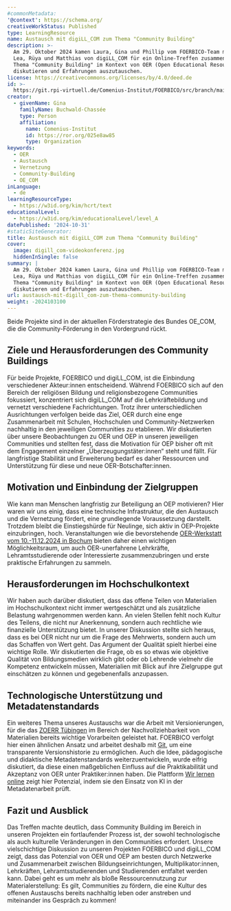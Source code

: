 ```yaml
---
#commonMetadata:
'@context': https://schema.org/
creativeWorkStatus: Published
type: LearningResource
name: Austausch mit digiLL_COM zum Thema "Community Building"
description: >-
  Am 29. Oktober 2024 kamen Laura, Gina und Phillip vom FOERBICO-Team mit Joana,
  Lea, Rüya und Matthias von digiLL_COM für ein Online-Treffen zusammen, um das
  Thema "Community Building" im Kontext von OER (Open Educational Resources) zu 
  diskutieren und Erfahrungen auszutauschen.
license: https://creativecommons.org/licenses/by/4.0/deed.de
id: >-
  https://git.rpi-virtuell.de/Comenius-Institut/FOERBICO/src/branch/main/Blog/2024-10-30-Austausch-digiLL.md
creator:
  - givenName: Gina
    familyName: Buchwald-Chassée
    type: Person
    affiliation:
      name: Comenius-Institut
      id: https://ror.org/025e8aw85
      type: Organization
keywords:
  - OER
  - Austausch
  - Vernetzung
  - Community-Building
  - OE_COM
inLanguage:
  - de
learningResourceType:
  - https://w3id.org/kim/hcrt/text
educationalLevel:
  - https://w3id.org/kim/educationalLevel/level_A
datePublished: '2024-10-31'
#staticSiteGenerator:
title: Austausch mit digiLL_COM zum Thema "Community Building"
cover:
  image: digill_com-videokonferenz.jpg
  hiddenInSingle: false
summary: |
  Am 29. Oktober 2024 kamen Laura, Gina und Phillip vom FOERBICO-Team mit Joana,
  Lea, Rüya und Matthias von digiLL_COM für ein Online-Treffen zusammen, um das
  Thema "Community Building" im Kontext von OER (Open Educational Resources) zu 
  diskutieren und Erfahrungen auszutauschen.
url: austausch-mit-digill_com-zum-thema-community-building
weight: -2024103100
---
```


Beide Projekte sind in der aktuellen Förderstrategie des Bundes OE_COM,
die die Community-Förderung in den Vordergrund rückt.

## Ziele und Herausforderungen des Community Buildings

Für beide Projekte, FOERBICO und digiLL_COM, ist die Einbindung verschiedener Akteur:innen
entscheidend. Während FOERBICO sich auf den Bereich der religiösen Bildung und religionsbezogene
Communities fokussiert, konzentriert sich digiLL_COM auf die Lehrkräftebildung und vernetzt verschiedene
Fachrichtungen. Trotz ihrer unterschiedlichen Ausrichtungen verfolgen beide das Ziel, OER durch eine enge
Zusammenarbeit mit Schulen, Hochschulen und Community-Netzwerken nachhaltig in den jeweiligen
Communities zu etablieren. Wir diskutierten über unsere Beobachtungen zu OER und OEP in unseren
jeweiligen Communities und stellten fest, dass die Motivation für OEP bisher oft mit dem Engagement
einzelner „Überzeugungstäter:innen“ steht und fällt. Für langfristige Stabilität und Erweiterung bedarf
es daher Ressourcen und Unterstützung für diese und neue OER-Botschafter:innen.

## Motivation und Einbindung der Zielgruppen

Wie kann man Menschen langfristig zur Beteiligung an OEP motivieren? Hier waren wir uns einig, dass
eine technische Infrastruktur, die den Austausch und die Vernetzung fördert, eine grundlegende
Voraussetzung darstellt. Trotzdem bleibt die Einstiegshürde für Neulinge, sich aktiv in OEP-Projekte
einzubringen, hoch. Veranstaltungen wie die bevorstehende [OER-Werkstatt vom 10.-11.12.2024 in Bochum](https://digill.de/oer-werkstatt/) bieten daher einen wichtigen Möglichkeitsraum, um auch
OER-unerfahrene Lehrkräfte, Lehramtsstudierende oder Interessierte zusammenzubringen und erste
praktische Erfahrungen zu sammeln.

## Herausforderungen im Hochschulkontext

Wir haben auch darüber diskutiert, dass das offene Teilen von Materialien im Hochschulkontext nicht
immer wertgeschätzt und als zusätzliche Belastung wahrgenommen werden kann. An vielen Stellen fehlt noch
Kultur des Teilens, die nicht nur Anerkennung, sondern auch rechtliche wie finanzielle Unterstützung
bietet. In unserer Diskussion stellte sich heraus, dass es bei OER nicht nur um die Frage des Mehrwerts,
sondern auch um das Schaffen von Wert geht. Das Argument der Qualität spielt hierbei eine wichtige
Rolle. Wir diskutierten die Frage, ob es so etwas wie objektive Qualität von Bildungsmedien wirklich
gibt oder ob Lehrende vielmehr die Kompetenz entwickeln müssen, Materialien mit Blick auf ihre
Zielgruppe gut einschätzen zu können und gegebenenfalls anzupassen.

## Technologische Unterstützung und Metadatenstandards

Ein weiteres Thema unseres Austauschs war die Arbeit mit Versionierungen, für die das [ZOERR Tübingen](https://www.oerbw.de)
im Bereich der Nachvollziehbarkeit von Materialien bereits wichtige Vorarbeiten geleistet hat. FOERBICO
verfolgt hier einen ähnlichen Ansatz und arbeitet deshalb mit [Git](https://git.rpi-virtuell.de/Comenius-Institut/fOERbico/issues),
um eine transparente Versionshistorie zu ermöglichen. Auch die Idee, pädagogische und didaktische
Metadatenstandards weiterzuentwickeln, wurde eifrig diskutiert, da diese einen maßgeblichen Einfluss auf
die Praktikabilität und Akzeptanz von OER unter Praktiker:innen haben. Die Plattform [Wir lernen online](https://wirlernenonline.de)
zeigt hier Potenzial, indem sie den Einsatz von KI in der Metadatenarbeit prüft.

## Fazit und Ausblick

Das Treffen machte deutlich, dass Community Building im Bereich in unseren Projekten ein fortlaufender
Prozess ist, der sowohl technologische als auch kulturelle Veränderungen in den Communities erfordert.
Unsere vielschichtige Diskussion zu unseren Projekten FOERBICO und digiLL_COM zeigt, dass das Potenzial
von OER und OEP am besten durch Netzwerke und Zusammenarbeit zwischen Bildungseinrichtungen,
Multiplikator:innen, Lehrkräften, Lehramtsstudierenden und Studierenden entfaltet werden kann. Dabei
geht es um mehr als bloße Ressourcennutzung zur Materialerstellung: Es gilt, Communities zu fördern,
die eine Kultur des offenen Austauschs bereits nachhaltig leben oder anstreben und miteinander ins
Gespräch zu kommen!
